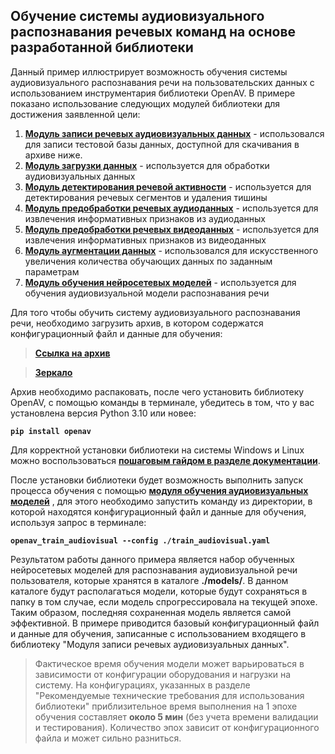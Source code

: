 ## Обучение системы аудиовизуального распознавания речевых команд на основе разработанной библиотеки

Данный пример иллюстрирует возможность обучения системы аудиовизуального распознавания речи на пользовательских данных с использованием инструментария библиотеки OpenAV. В примере показано использование следующих модулей библиотеки для достижения заявленной цели:
1. **[Модуль записи речевых аудиовизуальных данных](https://openav.readthedocs.io/ru/latest/user_guide/modules/recorder.html)** - использовался для записи тестовой базы данных, доступной для скачивания в архиве ниже.
2. **[Модуль загрузки данных](https://openav.readthedocs.io/ru/latest/user_guide/modules/loading.html)** - используется для обработки аудиовизуальных данных
3. **[Модуль детектирования речевой активности](https://openav.readthedocs.io/ru/latest/user_guide/modules/vad_index.html)** - используется для детектирования речевых сегментов и удаления тишины
4. **[Модуль предобработки речевых аудиоданных](https://openav.readthedocs.io/ru/latest/user_guide/modules/audio_preprocessing.html)** - используется для извлечения информативных признаков из аудиоданных
5. **[Модуль предобработки речевых видеоданных](https://openav.readthedocs.io/ru/latest/user_guide/modules/video_preprocessing.html)** - используется для извлечения информативных признаков из видеоданных
6. **[Модуль аугментации данных](https://openav.readthedocs.io/ru/latest/user_guide/modules/augmentation.html)** - использовался для искусственного увеличения количества обучающих данных по заданным параметрам
7. **[Модуль обучения нейросетевых моделей](https://openav.readthedocs.io/ru/latest/user_guide/modules/train_index.html)** - используется для обучения аудиовизуальной модели распознавания речи

Для того чтобы обучить систему аудиовизуального распознавания речи, необходимо загрузить архив, в котором содержатся конфигурационный файл и данные для обучения:

> **[Ссылка на архив](https://huggingface.co/datasets/DenisIvanko/OpenAV/blob/main/Examples_train.rar)**

> **[Зеркало](https://files.sberdisk.ru/s/4JP2z1Jvvc7JO6U)**

 Архив необходимо распаковать, после чего установить библиотеку OpenAV, с помощью команды в терминале, убедитесь в том, что у вас установлена версия Python 3.10 или новее:

**`pip install openav`**

Для корректной установки библиотеки на системы Windows и Linux можно воспользоваться **[пошаговым гайдом в разделе документации](https://openav.readthedocs.io/ru/latest/user_guide/installation.html)**.


После установки библиотеки будет возможность выполнить запуск процесса обучения с помощью **[модуля обучения аудиовизуальных моделей](https://openav.readthedocs.io/ru/latest/user_guide/modules/fusion/audiovisual.html)** , для этого необходимо запустить команду из директории, в которой находятся конфигурационный файл и данные для обучения, используя запрос в терминале:

**`openav_train_audiovisual --config ./train_audiovisual.yaml`**

Результатом работы данного примера является набор обученных нейросетевых моделей для распознавания аудиовизуальной речи пользователя, которые хранятся в каталоге **./models/**. В данном каталоге будут располагаться модели, которые будут сохраняться в папку в том случае, если модель спрогрессировала на текущей эпохе. Таким образом, последняя сохраненная модель является самой эффективной. В примере приводится базовый конфигурационный файл и данные для обучения, записанные с использованием входящего в библиотеку "Модуля записи речевых аудиовизуальных данных".

>Фактическое время обучения модели может варьироваться в зависимости от конфигурации оборудования и нагрузки на систему. На конфигурациях, указанных в разделе "Рекомендуемые технические требования для использования библиотеки" приблизительное время выполнения на 1 эпохе обучения  составляет **около 5 мин** (без учета времени валидации и тестирования). Количество эпох зависит от конфигурационного файла и может сильно разниться.
